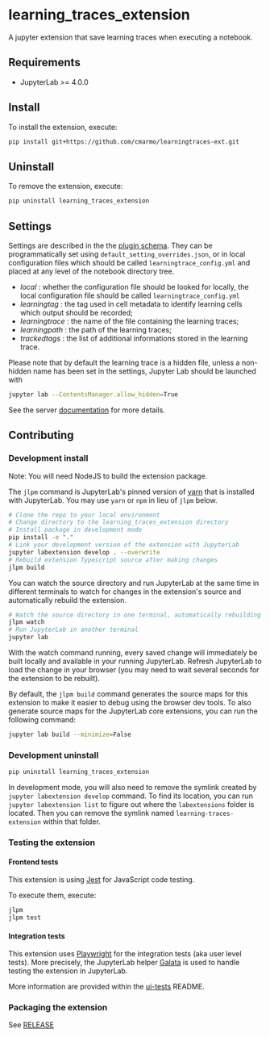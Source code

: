 # learning_traces_extension

A jupyter extension that save learning traces when executing a notebook.

## Requirements

- JupyterLab >= 4.0.0

## Install

To install the extension, execute:

```bash
pip install git+https://github.com/cmarmo/learningtraces-ext.git
```

<!--pip install learning_traces_extension-->

## Uninstall

To remove the extension, execute:

```bash
pip uninstall learning_traces_extension
```

## Settings

Settings are described in the the [plugin schema](schema/plugin.json).
They can be programmatically set using `default_setting_overrides.json`,
or in local configuration files which should be called `learningtrace_config.yml`
and placed at any level of the notebook directory tree.
 
- _local_ : whether the configuration file should be looked for locally,
the local configuration file should be called `learningtrace_config.yml`
- _learningtag_ : the tag used in cell metadata to identify learning cells
  which output should be recorded;
- _learningtrace_ : the name of the file containing the learning traces;
- _learningpath_ : the path of the learning traces;
- _trackedtags_ : the list of additional informations stored in the learning trace.

Please note that by default the learning trace is a hidden file, unless a non-hidden
name has been set in the settings, Jupyter Lab should be launched with

```bash
jupyter lab --ContentsManager.allow_hidden=True
```

See the server [documentation](https://jupyterlab.readthedocs.io/en/stable/user/files.html#displaying-hidden-files) for more details.

## Contributing

### Development install

Note: You will need NodeJS to build the extension package.

The `jlpm` command is JupyterLab's pinned version of
[yarn](https://yarnpkg.com/) that is installed with JupyterLab. You may use
`yarn` or `npm` in lieu of `jlpm` below.

```bash
# Clone the repo to your local environment
# Change directory to the learning_traces_extension directory
# Install package in development mode
pip install -e "."
# Link your development version of the extension with JupyterLab
jupyter labextension develop . --overwrite
# Rebuild extension Typescript source after making changes
jlpm build
```

You can watch the source directory and run JupyterLab at the same time in different terminals to watch for changes in the extension's source and automatically rebuild the extension.

```bash
# Watch the source directory in one terminal, automatically rebuilding when needed
jlpm watch
# Run JupyterLab in another terminal
jupyter lab
```

With the watch command running, every saved change will immediately be built locally and available in your running JupyterLab. Refresh JupyterLab to load the change in your browser (you may need to wait several seconds for the extension to be rebuilt).

By default, the `jlpm build` command generates the source maps for this extension to make it easier to debug using the browser dev tools. To also generate source maps for the JupyterLab core extensions, you can run the following command:

```bash
jupyter lab build --minimize=False
```

### Development uninstall

```bash
pip uninstall learning_traces_extension
```

In development mode, you will also need to remove the symlink created by `jupyter labextension develop`
command. To find its location, you can run `jupyter labextension list` to figure out where the `labextensions`
folder is located. Then you can remove the symlink named `learning-traces-extension` within that folder.

### Testing the extension

#### Frontend tests

This extension is using [Jest](https://jestjs.io/) for JavaScript code testing.

To execute them, execute:

```sh
jlpm
jlpm test
```

#### Integration tests

This extension uses [Playwright](https://playwright.dev/docs/intro) for the integration tests (aka user level tests).
More precisely, the JupyterLab helper [Galata](https://github.com/jupyterlab/jupyterlab/tree/master/galata) is used to handle testing the extension in JupyterLab.

More information are provided within the [ui-tests](./ui-tests/README.md) README.

### Packaging the extension

See [RELEASE](RELEASE.md)
